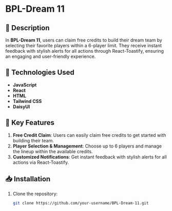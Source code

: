 # BPL-Dream 11

## 🌟 Description

In **BPL-Dream 11**, users can claim free credits to build their dream team by selecting their favorite players within a 6-player limit. They receive instant feedback with stylish alerts for all actions through React-Toastify, ensuring an engaging and user-friendly experience.

## 🚀 Technologies Used

- **JavaScript**
- **React**
- **HTML**
- **Tailwind CSS**
- **DaisyUI**

## 🔑 Key Features

1. **Free Credit Claim**: Users can easily claim free credits to get started with building their team.
2. **Player Selection & Management**: Choose up to 6 players and manage the lineup within the available credits.
3. **Customized Notifications**: Get instant feedback with stylish alerts for all actions via React-Toastify.

## 📥 Installation

1. Clone the repository:
   ```bash
   git clone https://github.com/your-username/BPL-Dream-11.git
   ```
